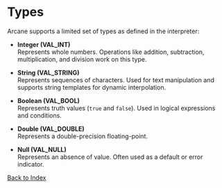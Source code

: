 # Types

Arcane supports a limited set of types as defined in the interpreter:

- **Integer (VAL_INT)**  
  Represents whole numbers. Operations like addition, subtraction, multiplication, and division work on this type.

- **String (VAL_STRING)**  
  Represents sequences of characters. Used for text manipulation and supports string templates for dynamic interpolation.

- **Boolean (VAL_BOOL)**  
  Represents truth values (`true` and `false`). Used in logical expressions and conditions.

- **Double (VAL_DOUBLE)**  
  Represents a double-precision floating-point.

- **Null (VAL_NULL)**  
  Represents an absence of value. Often used as a default or error indicator.

[Back to Index](index.md)
